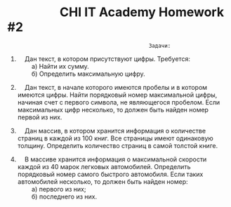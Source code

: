 # &nbsp;&nbsp;&nbsp;&nbsp;&nbsp;&nbsp;&nbsp;&nbsp;&nbsp;&nbsp;&nbsp;&nbsp;&nbsp;&nbsp;&nbsp;&nbsp;&nbsp;&nbsp;CHI IT Academy Homework #2

                                                 Задачи: 
                    
1) &nbsp;&nbsp;&nbsp;&nbsp;Дан текст, в котором присутствуют цифры. Требуется:\
&nbsp;&nbsp;&nbsp;&nbsp;&nbsp;&nbsp;&nbsp;&nbsp;а) Найти их сумму.\
&nbsp;&nbsp;&nbsp;&nbsp;&nbsp;&nbsp;&nbsp;&nbsp;б) Определить максимальную цифру.

2) &nbsp;&nbsp;&nbsp;&nbsp;Дан текст, в начале которого имеются пробелы и в котором имеются цифры. Найти
порядковый номер максимальной цифры, начиная счет с первого символа, не
являющегося пробелом. Если максимальных цифр несколько, то должен быть найден
номер первой из них.

3) &nbsp;&nbsp;&nbsp;&nbsp;Дан массив, в котором хранится информация о количестве страниц в каждой из 100
книг. Все страницы имеют одинаковую толщину. Определить количество страниц в
самой толстой книге.

4) &nbsp;&nbsp;&nbsp;&nbsp;В массиве хранится информация о максимальной скорости каждой из 40 марок
легковых автомобилей. Определить порядковый номер самого быстрого автомобиля.
Если таких автомобилей несколько, то должен быть найден номер:\
&nbsp;&nbsp;&nbsp;&nbsp;&nbsp;&nbsp;&nbsp;&nbsp;а) первого из них;\
&nbsp;&nbsp;&nbsp;&nbsp;&nbsp;&nbsp;&nbsp;&nbsp;б) последнего из них.
